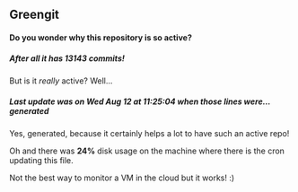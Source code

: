 ## Greengit

#### Do you wonder why this repository is so active?

##### After all it has 13143 commits!

But is it *really* active? Well...

##### Last update was on Wed Aug 12 at 11:25:04 when those lines were... generated

Yes, generated, because it certainly helps a lot to have such an active repo!

Oh and there was **24%** disk usage on the machine
where there is the cron updating this file.

Not the best way to monitor a VM in the cloud but it works! :)
